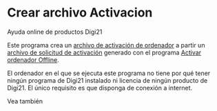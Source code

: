 # Crear archivo Activacion

Ayuda online de productos Digi21

Este programa crea un [archivo de activación de ordenador]() a partir un [archivo de solicitud de activación]() generado con el programa [Activar ordenador Offline](ActivarOrdenadorOffline.html).

El ordenador en el que se ejecuta este programa no tiene por qué tener ningún programa de Digi21 instalado ni licencia de ningún producto de Digi21. El único requisito es que disponga de conexión a internet.

Vea también

